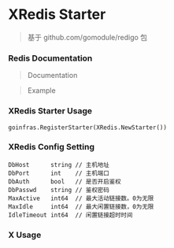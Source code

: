 # XRedis Starter

> 基于 github.com/gomodule/redigo 包

### Redis Documentation

> Documentation 

> Example 



### XRedis Starter Usage
```
goinfras.RegisterStarter(XRedis.NewStarter())

```

### XRedis Config Setting

```
DbHost      string // 主机地址
DbPort      int    // 主机端口
DbAuth      bool   // 是否开启鉴权
DbPasswd    string // 鉴权密码
MaxActive   int64  // 最大活动链接数。0为无限
MaxIdle     int64  // 最大闲置链接数，0为无限
IdleTimeout int64  // 闲置链接超时时间
```

### X  Usage

```

```